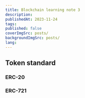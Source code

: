 ```yaml
---
title: Blockchain learning note 3
description:
publishedAt: 2023-11-24
tags:
published: false
coverImgSrc: posts/
backgroundImgSrc: posts/
lang:
---
```


## Token standard

### ERC-20

### ERC-721
